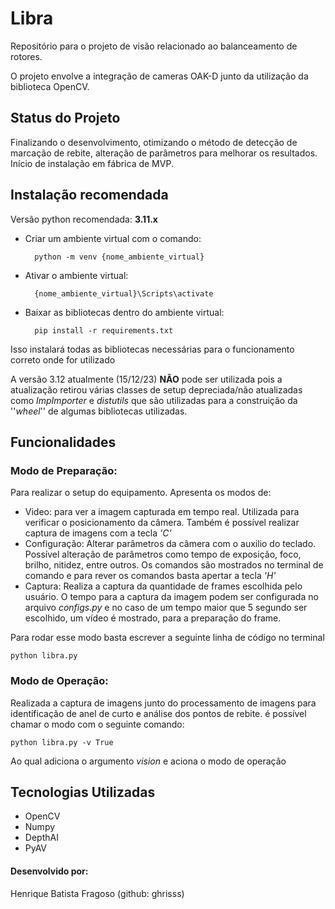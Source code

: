 # Libra

Repositório para o projeto de visão relacionado ao balanceamento de rotores.

O projeto envolve a integração de cameras OAK-D junto da utilização da biblioteca OpenCV.

## Status do Projeto

Finalizando o desenvolvimento, otimizando o método de detecção de marcação de rebite, alteração de parâmetros para melhorar os resultados. Início de instalação em fábrica de MVP.

## Instalação recomendada

Versão python recomendada: **3.11.x**

* Criar um ambiente virtual com o comando: 
    
        python -m venv {nome_ambiente_virtual}

* Ativar o ambiente virtual:

        {nome_ambiente_virtual}\Scripts\activate

* Baixar as bibliotecas dentro do ambiente virtual: 
        
        pip install -r requirements.txt


Isso instalará todas as bibliotecas necessárias para o funcionamento correto onde for utilizado

A versão 3.12 atualmente (15/12/23) **NÃO** pode ser utilizada pois a atualização retirou várias classes de setup depreciada/não atualizadas como _ImpImporter_ e _distutils_ que são utilizadas para a construição da ''_wheel_'' de algumas bibliotecas utilizadas.

## Funcionalidades 

### Modo de Preparação:
Para realizar o setup do equipamento. Apresenta os modos de:
* Video: para ver a imagem capturada em tempo real. Utilizada para verificar o posicionamento da câmera. Também é possível realizar captura de imagens com a tecla _'C'_
* Configuração: Alterar parâmetros da câmera com o auxilio do teclado. Possível alteração de parâmetros como tempo de exposição, foco, brilho, nitidez, entre outros. Os comandos são mostrados no terminal de comando e para rever os comandos basta apertar a tecla _'H'_
* Captura: Realiza a captura da quantidade de frames escolhida pelo usuário. O tempo para a captura da imagem podem ser configurada no arquivo _configs.py_ e no caso de um tempo maior que 5 segundo ser escolhido, um vídeo é mostrado, para a preparação do frame.

Para rodar esse modo basta escrever a seguinte linha de código no terminal

    python libra.py

### Modo de Operação:
Realizada a captura de imagens junto do processamento de imagens para identificação de anel de curto e análise dos pontos de rebite. é possível chamar o modo com o seguinte comando:

    python libra.py -v True

Ao qual adiciona o argumento _vision_ e aciona o modo de operação

## Tecnologias Utilizadas
* OpenCV 
* Numpy
* DepthAI
* PyAV

#### Desenvolvido por:
Henrique Batista Fragoso (github: ghrisss)